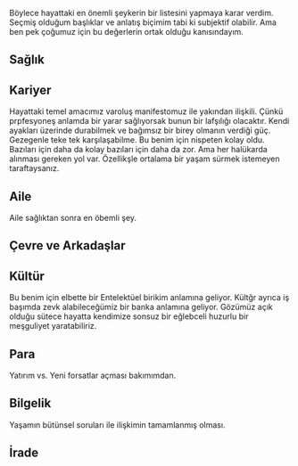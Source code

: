 Böylece hayattaki en önemli şeykerin bir listesini yapmaya karar verdim. Seçmiş olduğum başlıklar ve anlatış biçimim tabi ki subjektif olabilir. Ama ben pek çoğumuz için bu değerlerin ortak olduğu kanısındayım.


## Sağlık

## Kariyer
Hayattaki temel amacımız varoluş manifestomuz ile yakından ilişkili. Çünkü prpfesyoneş anlamda bir yarar sağlıyorsak bunun bir lafşılığı olacaktır. Kendi ayakları üzerinde durabilmek ve bağımsız bir birey olmanın verdiği güç. 
Gezegenle teke tek karşılaşabilme.
Bu benim için nispeten kolay oldu. Bazıları için daha da kolay bazıları için daha da zor. Ama her halükarda alınması gereken yol var. Özellikşle ortalama bir yaşam sürmek istemeyen taraftaysanız. 

## Aile
Aile sağlıktan sonra en öbemli şey. 

## Çevre ve Arkadaşlar


## Kültür
Bu benim için elbette bir Entelektüel birikim anlamına geliyor. 
Kültğr ayrıca iş başımda zevk alabileceğümiz bir banka anlamına geliyor. 
Gözümüz açık olduğu sütece hayatta kendimize sonsuz bir eğlebceli huzurlu bir meşguliyet yaratabiliriz. 

## Para
Yatırım vs. Yeni forsatlar açması bakımımdan. 

## Bilgelik

Yaşamın bütünsel soruları ile ilişkimin tamamlanmış olması. 

## İrade
